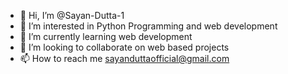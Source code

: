- 👋 Hi, I’m @Sayan-Dutta-1
- 👀 I’m interested in Python Programming and web development
- 🌱 I’m currently learning web development
- 💞️ I’m looking to collaborate on web based projects
- 📫 How to reach me sayanduttaofficial@gmail.com

<!---
Sayan-Dutta-1/Sayan-Dutta-1 is a ✨ special ✨ repository because its `README.md` (this file) appears on your GitHub profile.
You can click the Preview link to take a look at your changes.
--->
